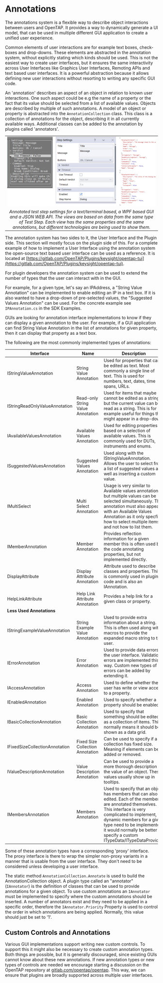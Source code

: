 Annotations
=============================

The annotations system is a flexible way to describe object interactions between users and OpenTAP. It provides a way to dynamically generate a UI model, that can be used in multiple different GUI application to create a unified user experience. 

Common elements of user interactions are for example text boxes, check-boxes and drop-downs. These elements are abstracted in the annotation system, without explicitly stating which kinds should be used. This is not the easiest way to create user interfaces, but it ensures the same interactivity across User Interfaces like Graphics User Interfaces, Remoting APIs and text based user interfaces. It is a powerful abstraction because it allows defining new user interactions without resorting to writing any specific GUI code. 

An 'annotation' describes an aspect of an object in relation to known user interactions. One such aspect could be e.g the name of a property or the fact that its value should be selected from a list of available values. Objects are described by multiple of such annotations. A model of an object or property is abstracted into the ```AnnotationCollection``` class. This class is a collection of annotations for the object, describing it in all currently available ways. Additional classes can be added to the annotation by plugins called 'annotators'. 

||
| :-: |
|![](./annotated_step_settings.png)|
|*Annotated test step settings for a text/terminal based, a WPF based GUI and a JSON WEB API. The views are based on data from the same type of Test Step. Each view has the same properties and the same annotations, but different technologies are being used to show them.*|

The annotation system has two sides to it, the User Interface and the Plugin side. This section will mostly focus on the plugin side of this. For a complete example of how to implement a User Interface using the annotation system the open-source text based user interface can be used as a reference. It is located at [https://gitlab.com/OpenTAP/Plugins/keysight/opentap-tui](https://gitlab.com/OpenTAP/Plugins/keysight/opentap-tui).

For plugin developers the annotation system can be used to extend the number of types that the user can interact with in the GUI.

For example, for a given type, let's say an IPAddress, a "String Value Annotation" can be implemented to enable editing an IP in a text box. If it is also wanted to have a drop-down of pre-selected values, the "Suggested Values Annotation" can be used. For the concrete example see `IPAnnotation.cs` in the SDK Examples.

GUIs are looking for annotation interface implementations to know if they can display a given annotation to the user. For example, if a GUI application can find String Value Annotation in the list of annotations for given property, then it can display that property as a text box.   

The following are the most commonly implemented types of annotations:

| Interface | Name | Description |
| -------- | --------- | -------------------- |
| IStringValueAnnotation | String Value Annotation | Used for properties that can be edited as text. Most commonly a single line of text. This is used for numbers, text, dates, time spans, URLs. |
| IStringReadOnlyValueAnnotation | Read-only String Value Annotation | Used for items that maybe cannot be edited as a string, but the current value can be read as a string. This is for example useful for things that might appear in a drop-down. |
| IAvailableValuesAnnotation | Available Values Annotation | Used for editing properties based on a selection of available values. This is commonly used for DUTs, instruments and enums. |
| ISuggestedValuesAnnotation | Suggested Values Annotation | Used along with the IStringValueAnnotation. Allows the user to select from a list of suggested values as well as inserting a custom value. |  
| IMultiSelect | Multi Select Annotation | Usage is very similar to Available values annotation, but multiple values can be selected simultaneously. This annotation must also appear with an Available Values Annotation as it only specfies how to select multiple items and not how to list them. |
| IMemberAnnotation | Member Annotation | Provides reflection information for a given member this is often used by the code annotating properties, but not implemented directly. |
| DisplayAttribute | Display Attribute Annotation| Attribute used to describe classes and properties. This is commonly used in plugin code and is also an IAnnotation. | 
| HelpLinkAttribute | Help Link Attribute Annotation| Provides a help link for a given class or property. |
| **Less Used Annotations** |||
| IStringExampleValueAnnotation| String Example Value Annotation | Used to provide extra information about a string. This is often used along with macros to provide the expanded macro string to the user.|
| IErrorAnnotation | Error Annotation | Used to provide data errors to the user interface. Validation errors are implemented this way. Custom new types of errors can be added by extending it. |
| IAccessAnnotation | Access Annotation | Used to define whether the user has write or view access to a property. |
| IEnabledAnnotation | Enabled Annotation | Used to specify whether a property should be enabled |
| IBasicCollectionAnnotation | Basic Collection Annotation| Used to specify that something should be edited as a collection of items. This normally means it should be shown as a data grid. |
| IFixedSizeCollectionAnnotation | Fixed Size Collection Annotation | Can be used to specify if a collection has fixed size. Meaning if elements can be added or removed. |
| IValueDescriptionAnnotation | Value Description Annotation | Can be used to provide a more thorough description of the value of an object. These values usually show up in tooltips. |
| IMembersAnnotation | Members Annotation | Used to specify that an object has members that can also be edited. Each of the members are annotated themselves. This interface is very complicated to implement, if dynamic members for a given type need to be implemented, it would normally be better to specify a custom ITypeData/ITypeDataProvider. | 
 
 Some of these annotation types have a corresponding 'proxy' interface. The proxy interface is there to wrap the simpler non-proxy variants in a manner that is usable from the user interface. They don't need to be considered unless developing a user interface.
 
 The static method ```AnnotationCollection.Annotate``` is used to build the AnnotationCollection object. A plugin type called an "annotator" (```IAnnotator```) is the definition of classes that can be used to provide annotations for a given object. To use custom annotations an ```IAnnotator``` must be implemented to specify where the custom annotations should be inserted. A number of annotators exist and they need to be applied in a specific order, therefore the ```IAnnotator.Priority``` Property is used to control the order in which annotations are being applied. Normally, this value should just be set to '1'.
 
  
 ## Custom Controls and Annotations
 
 Various GUI implementations support writing new custom controls. To support this it might also be necessary to create custom annotation types. Both things are possible, but it is generally discouraged, since existing GUIs cannot know about these new annotations. If new annotation types or new types of controls are needed we encourage starting a discussion on the OpenTAP repository at [gitlab.com/opentap/opentap](https://gitlab.com/opentap/opentap). This way, we can ensure that plugins are broadly supported across multiple user interfaces. 
